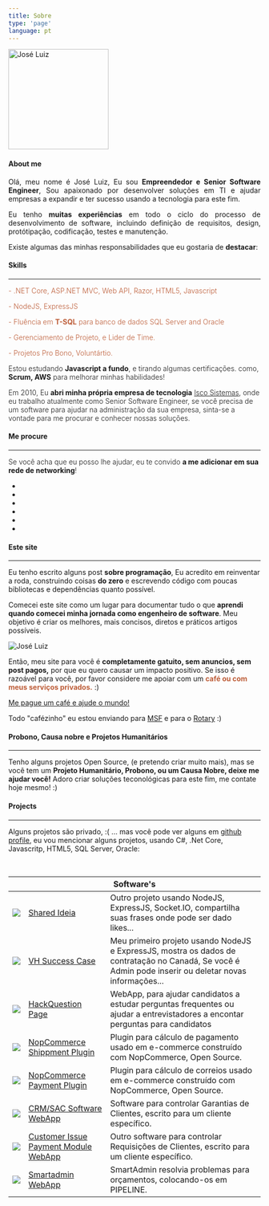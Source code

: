 ```yaml
---
title: Sobre
type: 'page'
language: pt
---
```


<div class="row mt-3">
    <div class="col-md-2">
        <span class="d-none d-lg-block">
            <img class="img-fluid img-profile rounded-circle mx-auto mb-2 mt-2" width="200" src="https://pbs.twimg.com/profile_images/1024257723150606337/Y70jgMz3_400x400.jpg"
                alt="José Luiz">
        </span>
    </div>
    <div class="col-md-10">
        <h4>About me</h4>
        <p align="justify"> Olá, meu nome é José Luiz, Eu sou <b>Empreendedor e Senior Software Engineer</b>, Sou apaixonado por desenvolver soluções em TI e ajudar empresas a expandir e ter sucesso usando a tecnologia para este fim. </p>
        <p align="justify"> Eu tenho <b>muitas experiências</b> em todo o ciclo do processo de desenvolvimento de  software, incluindo definição de requisitos, design, protótipação, codificação, testes e manutenção.
            <p align="justify"> Existe algumas das minhas responsabilidades que eu gostaria de <b>destacar</b>:
            </p>
    </div>
</div>
<h4 class="mt-4">Skills</h4>
<hr>
<div class="row">
    <div class="col-md-6">
        <p class="m-0" style="font-weight: 300; color: rgb(189, 93, 56)">- .NET Core, ASP.NET MVC, Web API, Razor,
            HTML5, Javascript</p>
        <p class="m-0" style="font-weight: 300; color: rgb(189, 93, 56)">- NodeJS, ExpressJS</p>
        <p class="m-0" style="font-weight: 300; color: rgb(189, 93, 56)">- Fluência em <b>T-SQL</b> para banco de dados SQL Server and Oracle</p>
        <p class="m-0" style="font-weight: 300; color: rgb(189, 93, 56)">- Gerenciamento de Projeto, e Lider de Time.</p>
        <p class="m-0" style="font-weight: 300; color: rgb(189, 93, 56)">- Projetos Pro Bono, Voluntártio.</p>
        <p class="m-0" style="font-weight: 300;">
            Estou estudando <b>Javascript a fundo</b>, e tirando algumas certificações. como, <b>Scrum, AWS</b> para melhorar minhas habilidades!
        </p>
    </div>
    <div class="col-md-6 text-left">
        <p class="m-0 text-left" style="font-weight: 300;">
            Em 2010, Eu <b>abri minha própria empresa de tecnologia</b>
            <a href="http://www.iscosistemas.com/" target="_blank">Isco Sistemas</a>, onde eu trabalho atualmente 
            como Senior Software Engineer, se você precisa de um software para ajudar na administração da sua empresa, sinta-se a vontade para me procurar e conhecer nossas soluções.
        </p>
    </div>
</div>
<h4 class="mt-4">Me procure</h4>
<hr>
<div class="row text-center bg-white">
    <div class="col-md-12">
        <p class="m-0" style="font-weight: 300;">Se você acha que eu posso lhe ajudar, eu te convido <b>a
                me adicionar em sua rede de networking</b>! </p>
        <p>
            <ul class="list-inline list-social-icons mb-0">
                <li class="list-inline-item">
                    <a href="https://twitter.com/joseluizsborges">
                        <span class="fa-stack fa-lg">
                            <i class="fa fa-circle fa-stack-2x"></i>
                            <i class="fab fa-twitter fa-stack-1x fa-inverse"></i>
                        </span>
                    </a>
                </li>
                <li class="list-inline-item">
                    <a href="https://www.instagram.com/joseluizsborges/">
                        <span class="fa-stack fa-lg">
                            <i class="fa fa-circle fa-stack-2x"></i>
                            <i class="fab fa-instagram fa-stack-1x fa-inverse"></i>
                        </span>
                    </a>
                </li>
                <li class="list-inline-item">
                    <a href="https://www.linkedin.com/in/joseluizsborges/">
                        <span class="fa-stack fa-lg">
                            <i class="fa fa-circle fa-stack-2x"></i>
                            <i class="fab fa-linkedin fa-stack-1x fa-inverse"></i>
                        </span>
                    </a>
                </li>
                <li class="list-inline-item">
                    <a href="https://github.com/shpsyte">
                        <span class="fa-stack fa-lg">
                            <i class="fa fa-circle fa-stack-2x"></i>
                            <i class="fab fa-github fa-stack-1x fa-inverse"></i>
                        </span>
                    </a>
                </li>
                <!-- <li class="list-inline-item">
                    <a href="https://www.youtube.com/channel/UCWvI2zvMqYQZFff1x66CGBw?view_as=subscriber">
                        <span class="fa-stack fa-lg">
                            <i class="fa fa-circle fa-stack-2x"></i>
                            <i class="fab fa-youtube fa-stack-1x fa-inverse"></i>
                        </span>
                    </a>
                </li> -->
                <li class="list-inline-item">
                    <a href="mailto:joseluiz@joseluiz.net">
                        <span class="fa-stack fa-lg">
                            <i class="fa fa-circle fa-stack-2x"></i>
                            <i class="fas fa-envelope fa-stack-1x fa-inverse"></i>
                        </span>
                    </a>
                </li>
                <li class="list-inline-item">
                    <a target="_blank" href="https://web.whatsapp.com/send?phone=5541999325815&text=Hey Jose..">
                        <span class="fa-stack fa-lg">
                            <i class="fa fa-circle fa-stack-2x"></i>
                            <i class="fab fa-whatsapp fa-stack-1x fa-inverse"></i>
                        </span>
                    </a>
                </li>
            </ul>
        </p>
    </div>
</div>

<h4 class="mt-4">Este site</h4>
<hr>
<div class="row">
    <div class="col-md-8">
        <p class="m-0">
            Eu tenho escrito alguns post <b>sobre programação</b>, Eu acredito em reinventar a roda, construindo coisas <b>do zero</b> e escrevendo código com poucas bibliotecas e dependências quanto possível.
        </p>
        <p class="mt-3">
           Comecei este site como um lugar para documentar tudo o que <b>aprendi quando comecei minha jornada como engenheiro de software</b>. Meu objetivo é criar os melhores, mais concisos, diretos e práticos artigos possíveis.
        </p>
   </div>
    <div class="col-md-4 d-none d-lg-block">
        <img class="img-fluid" src="https://i.imgur.com/pqiSCjP.png" alt="José Luiz">
    </div>
</div>
<div class="row bg-white">
    <div class="col-md-12">
        <p class="mt-3">
            Então, meu site para você é <b>completamente gatuito, sem anuncios, sem post pagos,</b> por que
            eu quero causar um impacto positivo. Se isso é razoável para você, por favor considere me apoiar
            com um <b style="color: rgb(189, 93, 56)">café ou com meus serviços privados.</b> :)
        </p>
        <p>
            <a class="btn btn-info btn-lg" href="http://ko-fi.com/joseluizsborges" target="_blank">
                <i class="fas fa-coffee"></i>
                Me pague um café e ajude o mundo!
            </a>
            <p class="small">
                Todo "cafézinho" eu estou enviando para 
                <a target="_blank" href="https://www.msf.org/donate">MSF</a>
                e para o
                <a target="_blank" href="https://www.rotary.org/en/donate">Rotary</a>
                :)
            </p>
        </p>
    </div>
</div>

<h4 class="mt-4">Probono, Causa nobre e Projetos Humanitários</h4>
<hr>

<div class="row">
    <div class="col-md-12">
        <p class="mt-3">
            Tenho alguns projetos Open Source, (e pretendo criar muito mais),
            mas se você tem um <b>Projeto Humanitário, Probono, ou um Causa Nobre, deixe me ajudar você!</b>
            Adoro criar soluções teconológicas para este fim, me contate hoje mesmo! :)
        </p>
    </div>
</div>

<h4 class="mt-4">Projects</h4>
<hr>

Alguns projetos são privado, :( ... mas você pode ver alguns em <a target="_blank" href="https://github.com/shpsyte">github
profile</a>, eu vou mencionar alguns projetos, usando C#, .Net Core, Javascritp, HTML5, SQL Server, Oracle:

<br>
<table class="table table-striped bg-white mt-5">
    <thead class="thead-dark">
        <tr>
            <th colspan="3">Software's </th>
        </tr>
    </thead>
    <tbody>
    <tr>
        <td class="col-1">
            <img class="img-fluid" src="https://i.imgur.com/pqiSCjP.png">
        </td>
        <td class="col-4">
            <a target="_blank" href="http://sharedidea.herokuapp.com/">Shared Ideia</a>
        </td>
        <td class="text-dark">
            Outro projeto usando NodeJS, ExpressJS, Socket.IO, compartilha suas frases onde pode ser dado likes...
        </td>
    </tr>    
    <tr>
        <td class="col-1">
            <img class="img-fluid" src="https://i.imgur.com/pqiSCjP.png">
        </td>
        <td class="col-4">
            <a target="_blank" href="https://vhsuccesscase.herokuapp.com/">VH Success Case</a>
        </td>
        <td class="text-dark">
            Meu primeiro projeto usando NodeJS e ExpressJS, mostra os dados de contratação no Canadá, Se você é Admin pode inserir ou deletar novas informações...
        </td>
    </tr>
    <tr>
        <td class="col-1">
            <img class="img-fluid" src="https://i.imgur.com/pqiSCjP.png">
        </td>
        <td class="col-4">
            <a target="_blank" href="http://hackthequestion.joseluiz.net/">HackQuestion Page</a>
        </td>
        <td class="text-dark">
            WebApp, para ajudar candidatos a estudar perguntas frequentes ou ajudar a entrevistadores a encontar perguntas para candidatos
        </td>
    </tr>
    <tr>
        <td class="col-1">
            <img class="img-fluid" src="https://www.nopcommerce.com/images/thumbs/0004793_400.jpeg">
        </td>
        <td class="col-4">
            <a target="_blank" href="https://github.com/shpsyte/Correios">NopCommerce Shippment Plugin</a>
        </td>
        <td class="text-dark">
            Plugin para cálculo de pagamento usado em e-commerce construído com NopCommerce, Open Source.
        </td>
    </tr>
    <tr>
        <td class="col-1">
            <img class="img-fluid" src="https://www.nopcommerce.com/images/thumbs/0006243_400.jpeg">
        </td>
        <td class="col-4">
            <a target="_blank" href="https://github.com/shpsyte/PagSeguro">NopCommerce Payment Plugin</a>
        </td>
        <td class="text-dark">
            Plugin para cálculo de correios usado em e-commerce construído com NopCommerce, Open Source.
        </td>
    </tr>
    <tr>
        <td class="col-1">
            <img class="img-fluid" src="https://i.imgur.com/8uySLS5.png">
        </td>
        <td class="col-4">
            <a target="_blank" href="https://github.com/shpsyte/CRMFx">CRM/SAC Software WebApp</a>
        </td>
        <td class="text-dark">
            Software para controlar Garantias de Clientes, escrito para um cliente específico.
        </td>
    </tr>
    <tr>
        <td class="col-1">
            <img class="img-fluid" src="https://i.imgur.com/dm8eRXw.png">
        </td>
        <td class="col-4">
            <a target="_blank" href="https://github.com/shpsyte/Procediemento">Customer Issue Payment Module WebApp</a>
        </td>
        <td class="text-dark">
            Outro software para controlar Requisições de Clientes, escrito para um cliente específico.
        </td>
    </tr>
    <tr>
        <td class="col-1">
            <img class="img-fluid" src="https://i.imgur.com/nGP2Gdf.png">
        </td>
        <td class="col-4">
            <a target="_blank" href="https://github.com/shpsyte/smartadmin">Smartadmin WebApp</a>
        </td>
        <td class="text-dark">
            SmartAdmin resolvia problemas para orçamentos, colocando-os em PIPELINE.
        </td>
    </tr>
</tbody>
</table>
